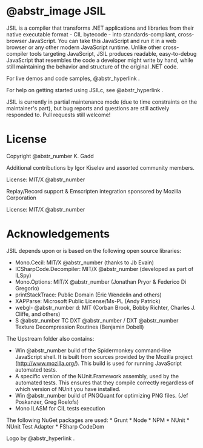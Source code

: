#  @abstr_image JSIL

JSIL is a compiler that transforms .NET applications and libraries from their native executable format - CIL bytecode - into standards-compliant, cross-browser JavaScript. You can take this JavaScript and run it in a web browser or any other modern JavaScript runtime. Unlike other cross-compiler tools targeting JavaScript, JSIL produces readable, easy-to-debug JavaScript that resembles the code a developer might write by hand, while still maintaining the behavior and structure of the original .NET code.

For live demos and code samples, @abstr_hyperlink .

For help on getting started using JSILc, see @abstr_hyperlink .

JSIL is currently in partial maintenance mode (due to time constraints on the maintainer's part), but bug reports and questions are still actively responded to. Pull requests still welcome!

# License

Copyright @abstr_number K. Gadd

Additional contributions by Igor Kiselev and assorted community members.

License: MIT/X @abstr_number 

Replay/Record support & Emscripten integration sponsored by Mozilla Corporation

License: MIT/X @abstr_number 

# Acknowledgements

JSIL depends upon or is based on the following open source libraries:

  * Mono.Cecil: MIT/X @abstr_number (thanks to Jb Evain)
  * ICSharpCode.Decompiler: MIT/X @abstr_number (developed as part of ILSpy)
  * Mono.Options: MIT/X @abstr_number (Jonathan Pryor & Federico Di Gregorio)
  * printStackTrace: Public Domain (Eric Wendelin and others)
  * XAPParse: Microsoft Public License/Ms-PL (Andy Patrick)
  * webgl- @abstr_number d: MIT (Corban Brook, Bobby Richter, Charles J. Cliffe, and others)
  * S @abstr_number TC DXT @abstr_number / DXT @abstr_number Texture Decompression Routines (Benjamin Dobell)



The Upstream folder also contains:

  * Win @abstr_number build of the Spidermonkey command-line JavaScript shell. It is built from sources provided by the Mozilla project (http://www.mozilla.org/). This build is used for running JavaScript automated tests.
  * A specific version of the NUnit.Framework assembly, used by the automated tests. This ensures that they compile correctly regardless of which version of NUnit you have installed.
  * Win @abstr_number build of PNGQuant for optimizing PNG files. (Jef Poskanzer, Greg Roelofs)
  * Mono ILASM for CIL tests execution



The following NuGet packages are used: * Grunt * Node * NPM * NUnit * NUnit Test Adapter * FSharp CodeDom

Logo by @abstr_hyperlink .
